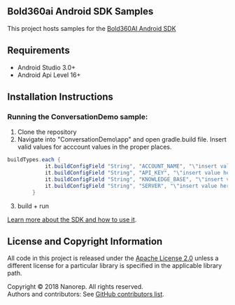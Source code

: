 ## Bold360ai Android SDK Samples

This project hosts samples for the [Bold360AI Android SDK](https://github.com/nanorepsdk/Bold360ai-Android-SDK)

## Requirements

* Android Studio 3.0+
* Android Api Level 16+

## Installation Instructions

### Running the ConversationDemo sample:
1. Clone the repository
2. Navigate into "ConversationDemo\app" and open gradle.build file. Insert valid values for acccount values in the proper places.
```gradle
buildTypes.each {
            it.buildConfigField "String", "ACCOUNT_NAME", "\"insert value here\""
            it.buildConfigField "String", "API_KEY", "\"insert value here\""
            it.buildConfigField "String", "KNOWLEDGE_BASE", "\"insert value here\""
            it.buildConfigField "String", "SERVER", "\"insert value here\""
        }
```
3. build + run

[Learn more about the SDK and how to use it](https://github.com/bold360ai/bold360ai_android_sdk/wiki/HowToUseSDK).

## License and Copyright Information
All code in this project is released under the [Apache License 2.0](http://www.apache.org/licenses/) unless a different license for a particular library is specified in the applicable library path.   

Copyright © 2018 Nanorep. All rights reserved.   
Authors and contributors: See [GitHub contributors list](https://github.com/nanorepsdk/NRSDK-Samples/graphs/contributors).
